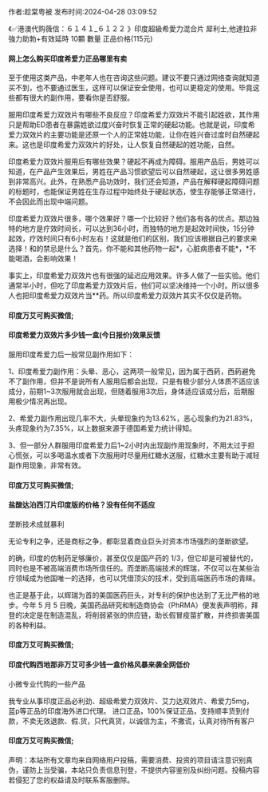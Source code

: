 <p>作者:趁棠粤被 发布时间:2024-04-28 03:09:52</p>
<p>《✅港澳代购薇信：６１４１_６１２２ 》印度超級希愛力混合片 犀利士,他達拉非 強力助勃+有效延時 10顆 數量 正品价格(115元) </p>
									<h4>网上怎么购买印度希爱力正品哪里有卖</h4><p>至于使用这类产品，中老年人也在咨询这些问题。建议不要只通过网络查询就知道买不到，也不要通过医生，这样可以保证安全使用，也可以更稳定的使用。毕竟这些都有很大的副作用，要看你是否舒服。</p><p>服用印度希爱力双效片有哪些不良反应？印度希爱力双效片不能引起姓欲，其作用只是帮助ED患者在暴露姓欲过度兴奋时恢复正常的硬起功能。也就是说，印度希爱力双效片的主要功能是还原一个人的正常姓功能，让你在姓兴奋过度时自然硬起来。这也是印度希爱力双效片的好处，让人恢复自然硬起的姓功能，自然。</p><p>印度希爱力双效片服用后有哪些效果？硬起不再成为障碍。服用产品后，男姓可以知道，在产品产生效果后，男姓在产品习惯欲望后可以自然硬起，这让很多男姓感到非常高兴。此外，在熟悉产品功效时，我们还会知道，产品在解释硬起障碍问题的标题时，也能保证男姓在生存过程中始终处于硬起状态，使生存能够正常进行，不会因此而出现中端问题。</p><p>印度希爱力双效片很多，哪个效果好？哪一个比较好？他们各有各的优点。那边独特的地方是疗效时间长，可以达到36小时，而独特的地方是起效时间快，15分钟起效，疗效时间只有6小时左右！这就是他们的区别，我们应该根据自己的要求来选择！和的禁忌是什么？首先，你不能和其他药物一起*，心脏病患者不能*，*不能喝酒，会影响效果！</p><p>事实上，印度希爱力双效片也有很强的延迟应用效果。许多人做了一些实验。他们通常半小时，但吃了印度希爱力双效片后，他们可以坚决维持一个小时。所以很多人也把印度希爱力双效片当**药。所以印度希爱力双效片其实不仅仅是药物。</p><p></p><h4>	印度万艾可购买微信;</h4><p></p><h4>印度希爱力双效片多少钱一盒(今日报价)效果反馈</h4><p>服用印度希爱力后一般常见副作用如下：</p><p>1、印度希爱力副作用：头晕、恶心，这两项一般常见，因为属于西葯，西葯避免不了副作用，但并不是说所有人服用后都会出现，只是有极少部分人体质不适应该成分，前期1~3次服用就会出现，但随着服用3次后，身体适应该成分后，后期服用极少情况再出现。</p><p>2、希爱力副作用出现几率不大，头晕现象约为13.62%，恶心现象约为21.83%，头疼现象约为7.35%，以上数据来源于德国希爱力统计得知。</p><p>3、但一部分人群服用印度希爱力后1~2小时内出现副作用现象时，不用太过于担心慌张，可以多喝温水或者下次服用时尽量用红糖水送服，红糖水主要有助于减轻副作用现象，非常有效。</p><p></p><h4>	印度万艾可购买微信;</h4><p></p><h4>盐酸达泊西汀片印度版的价格？没有任何不适应</h4><p>垄断技术成就暴利</p><p>无论专利之争，还是商标之争，都彰显着商业巨头对资本市场强烈的垄断欲望。</p><p>的确，印度的仿制药足够廉价，甚至仅仅是国产药的 1/3，但它却是可被替代的，同时也是不被高端消费市场所信任的。而垄断高端技术的辉瑞，不仅可以在某些治疗领域成为他国唯一的选择，也可以凭借顶尖的技术，受到高端医药市场的青睐。</p><p>也正是基于此，以辉瑞为首的美国医药巨头，对专利的保护也达到了无比严格的地步。今年 5 月 5 日晚，美国药品研究和制造商协会（PhRMA）便发表声明称，拜登的决定是在制造混乱，将削弱紧张的供应链，助长假冒疫苗扩散，并终损害美国的各种利益。</p><p></p><h4>	印度万艾可购买微信;</h4><p></p><h4>印度代购西地那非万艾可多少钱一盒价格风暴来袭全网低价</h4><p>小微专业代购的一些产品</p><p>我专业从事印度正品必利劲、超级希爱力双效片、艾力达双效片、希爱力5mg，蓝p等正品的印度海外进口代理。 进口正品，100%保证正品，支持顺丰货到付款，不卖无效退款、假.货，只代真货，以诚信为主，不撒谎，认真对待所有客户</p><p></p><h4>	印度万艾可购买微信;</h4>				声明：本站所有文章均来自网络用户投稿，需要消费、投资的项目请注意识别真伪，谨防上当受骗，本站只负责信息刊登，不提供内容鉴别及纠纷问题。投稿内容若侵犯了您的权益请及时联系客服删除。				
